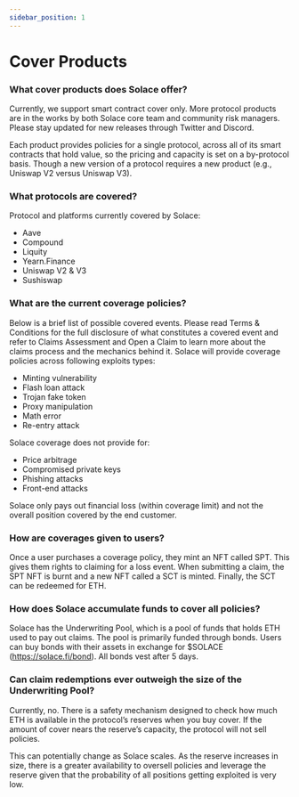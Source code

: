 ```yaml
---
sidebar_position: 1
---
```


# Cover Products

### What cover products does Solace offer?
Currently, we support smart contract cover only. More protocol products are in the works by both Solace core team and community risk managers. Please stay updated for new releases through Twitter and Discord.

Each product provides policies for a single protocol, across all of its smart contracts that hold value, so the pricing and capacity is set on a by-protocol basis. Though a new version of a protocol requires a new product (e.g., Uniswap V2 versus Uniswap V3).

### What protocols are covered?
Protocol and platforms currently covered by Solace:

- Aave
- Compound
- Liquity
- Yearn.Finance
- Uniswap V2 & V3
- Sushiswap

### What are the current coverage policies?
Below is a brief list of possible covered events. Please read Terms & Conditions for the full disclosure of what constitutes a covered event and refer to Claims Assessment and Open a Claim to learn more about the claims process and the mechanics behind it.
Solace will provide coverage policies across following exploits types:
- Minting vulnerability
- Flash loan attack
- Trojan fake token
- Proxy manipulation
- Math error
- Re-entry attack

Solace coverage does not provide for:
- Price arbitrage
- Compromised private keys
- Phishing attacks
- Front-end attacks

Solace only pays out financial loss (within coverage limit) and not the overall position covered by the end customer.

### How are coverages given to users?
Once a user purchases a coverage policy, they mint an NFT called SPT. This gives them rights to claiming for a loss event. When submitting a claim, the SPT NFT is burnt and a new NFT called a SCT is minted. Finally, the SCT can be redeemed for ETH.

### How does Solace accumulate funds to cover all policies?
Solace has the Underwriting Pool, which is a pool of funds that holds ETH used to pay out claims. The pool is primarily funded through bonds. Users can buy bonds with their assets in exchange for $SOLACE (https://solace.fi/bond). All bonds vest after 5 days.

### Can claim redemptions ever outweigh the size of the Underwriting Pool?
Currently, no. There is a safety mechanism designed to check how much ETH is available in the protocol’s reserves when you buy cover. If the amount of cover nears the reserve’s capacity, the protocol will not sell policies.

This can potentially change as Solace scales.  As the reserve increases in size, there is a greater availability to oversell policies and leverage the reserve given that the probability of all positions getting exploited is very low.
